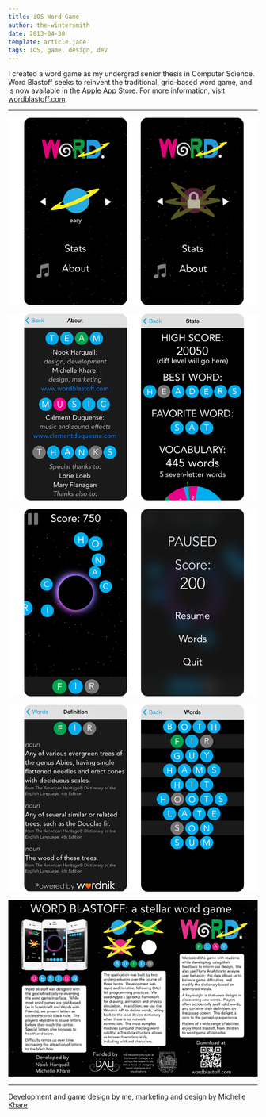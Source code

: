```yaml
---
title: iOS Word Game
author: the-wintersmith
date: 2013-04-30
template: article.jade
tags: iOS, game, design, dev
---
```


I created a word game as my undergrad senior thesis in Computer Science.  Word Blastoff seeks to reinvent the traditional, grid-based word game, and is now available in the [Apple App Store](https://itunes.apple.com/us/app/word-blastoff/id877403321?ls=1&mt=8).
For more information, visit [wordblastoff.com](http://www.wordblastoff.com).

---

<div class ="youtube" id = "I74wKAWd-zE"></div> 

![](word1.png)

![](word2.png)

![](word3.png)

![](word4.png)

[![](word_blastoff_poster.medium.jpg)](word_blastoff_poster.png)

---

Development and game design by me, marketing and design by [Michelle Khare](http://michellekhare.wix.com/michellekhare).